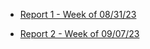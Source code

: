 
- [Report 1 - Week of 08/31/23](https://github.com/Berkeley-MDes/tdf-fa23-yanishi1221/blob/main/weekly-reports/2023_08_31.md#report-1---week-of-08312023)

- [Report 2 - Week of 09/07/23](https://github.com/Berkeley-MDes/tdf-fa23-yanishi1221/blob/743a42c8a71fa2469a5f871f7a358534bf3b40ad/weekly-reports/2023_09_07.md)
